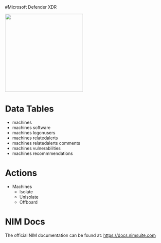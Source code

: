 #Microsoft Defender XDR

<img src="https://github.com/user-attachments/assets/03f4222f-06f1-46ed-a681-28ea82e6b702" width="256px"></img>

# Data Tables
- machines
- machines software
- machines logonusers
- machines relatedalerts
- machines relatedalerts comments
- machines vulnerabilities
- machines recommmendations


# Actions
- Machines
    - Isolate
    - Unisolate
    - Offboard
 
      
# NIM Docs
The official NIM documentation can be found at: https://docs.nimsuite.com

